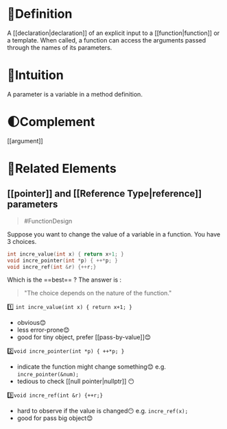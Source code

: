 # 📝Definition
A [[declaration|declaration]] of an explicit input to a [[function|function]] or a template. When called, a function can access the arguments passed through the names of its parameters.

# 🧠Intuition
A parameter is a variable in a method definition.


# 🌓Complement
[[argument]]

# 🧬Related Elements
## [[pointer]] and [[Reference Type|reference]] parameters
> #FunctionDesign 

Suppose you want to change the value of a variable in a function. You have 3 choices.
```cpp
int incre_value(int x) { return x+1; }
void incre_pointer(int *p) { ++*p; }
void incre_ref(int &r) {++r;}
```
Which is the ==best== ? The answer is :
> "The choice depends on the nature of the function."

1️⃣ `int incre_value(int x) { return x+1; }`
- obvious😊
- less error-prone😊
- good for tiny object, prefer [[pass-by-value]]😊

2️⃣`void incre_pointer(int *p) { ++*p; }`
- indicate the function might change something😊 e.g. `incre_pointer(&num);`
- tedious to check [[null pointer|nullptr]] 😶

3️⃣`void incre_ref(int &r) {++r;}`
- hard to observe if the value is changed😶 e.g. `incre_ref(x);`
- good for pass big object😊

